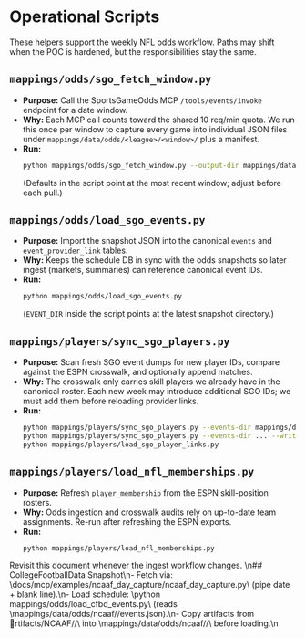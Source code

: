# Operational Scripts

These helpers support the weekly NFL odds workflow. Paths may shift when the POC is hardened, but the responsibilities stay the same.

## `mappings/odds/sgo_fetch_window.py`
- **Purpose:** Call the SportsGameOdds MCP `/tools/events/invoke` endpoint for a date window.
- **Why:** Each MCP call counts toward the shared 10 req/min quota. We run this once per window to capture every game into individual JSON files under `mappings/data/odds/<league>/<window>/` plus a manifest.
- **Run:**
  ```bash
  python mappings/odds/sgo_fetch_window.py --output-dir mappings/data/odds/nfl/<window>
  ```
  (Defaults in the script point at the most recent window; adjust before each pull.)

## `mappings/odds/load_sgo_events.py`
- **Purpose:** Import the snapshot JSON into the canonical `events` and `event_provider_link` tables.
- **Why:** Keeps the schedule DB in sync with the odds snapshots so later ingest (markets, summaries) can reference canonical event IDs.
- **Run:**
  ```bash
  python mappings/odds/load_sgo_events.py
  ```
  (`EVENT_DIR` inside the script points at the latest snapshot directory.)

## `mappings/players/sync_sgo_players.py`
- **Purpose:** Scan fresh SGO event dumps for new player IDs, compare against the ESPN crosswalk, and optionally append matches.
- **Why:** The crosswalk only carries skill players we already have in the canonical roster. Each new week may introduce additional SGO IDs; we must add them before reloading provider links.
- **Run:**
  ```bash
  python mappings/players/sync_sgo_players.py --events-dir mappings/data/odds/nfl/<window>
  python mappings/players/sync_sgo_players.py --events-dir ... --write  # to persist matches
  python mappings/players/load_sgo_player_links.py                      # push to DB
  ```

## `mappings/players/load_nfl_memberships.py`
- **Purpose:** Refresh `player_membership` from the ESPN skill-position rosters.
- **Why:** Odds ingestion and crosswalk audits rely on up-to-date team assignments. Re-run after refreshing the ESPN exports.
- **Run:**
  ```bash
  python mappings/players/load_nfl_memberships.py
  ```

Revisit this document whenever the ingest workflow changes.
\n## CollegeFootballData Snapshot\n- Fetch via: \docs/mcp/examples/ncaaf_day_capture/ncaaf_day_capture.py\ (pipe date + blank line).\n- Load schedule: \python mappings/odds/load_cfbd_events.py\ (reads \mappings/data/odds/ncaaf/<date>/events.json\).\n- Copy artifacts from \rtifacts/NCAAF/<MM-DD-YYYY>/\ into \mappings/data/odds/ncaaf/<YYYY-MM-DD>/\ before loading.\n

